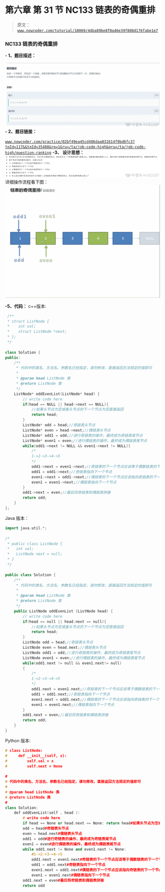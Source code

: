 # 第六章 第 31 节 NC133 链表的奇偶重排

> 原文：[`www.nowcoder.com/tutorial/10069/44ba89be8f0a46e39f808d176fabe1e7`](https://www.nowcoder.com/tutorial/10069/44ba89be8f0a46e39f808d176fabe1e7)

### NC133 链表的奇偶重排

**- 1、题目描述：**

![图片说明](img/2d5df5d779920d7baa251faaa4cc371f.png "图片标题")
**- 2、题目链接：**

[`www.nowcoder.com/practice/02bf49ea45cd486daa031614f9bd6fc3?tpId=117&&tqId=35488&rp=1&ru=/ta/job-code-high&qru=/ta/job-code-high/question-ranking`](https://www.nowcoder.com/practice/02bf49ea45cd486daa031614f9bd6fc3?tpId=117&&tqId=35488&rp=1&ru=/ta/job-code-high&qru=/ta/job-code-high/question-ranking)
**-3、 设计思想：**
![图片说明](img/0a276e35c12f89f5bf9a9cdf008f13e3.png "图片标题")
详细操作流程看下图：
![图片说明](img/5e1ee8a3db6fcc0ba6c11e99355f1324.png "图片标题")

**-5、代码：**
c++版本:

```cpp
 /**
 * struct ListNode {
 *    int val;
 *    struct ListNode *next;
 * };
 */

class Solution {
public:
    /**
     * 代码中的类名、方法名、参数名已经指定，请勿修改，直接返回方法规定的值即可
     * 
     * @param head ListNode 类 
     * @return ListNode 类
     */
    ListNode* oddEvenList(ListNode* head) {
        // write code here
        if(head == NULL || head->next == NULL){
            //如果头节点为空或者头节点的下一个节点为空直接返回
            return head;
        }
        ListNode* odd = head;//奇链表头节点 
        ListNode* even = head->next;//偶链表头节点
        ListNode* odd1 = odd;//进行奇链表的操作，最终成为奇链表尾节点
        ListNode* even1 = even;//进行偶链表的操作，最终成为偶链表尾节点
        while(odd1->next != NULL && even1->next != NULL){
            /*
            1->2->3->4->5
            */
            odd1->next = even1->next;//奇链表的下一个节点应该等于偶数链表的下一个节点,如奇链表 1 下一位应该指向 3
            odd1 = odd1->next;//奇链表指向下一个节点
            even1->next = odd1->next;//偶链表的下一个节点应该指向奇链表的下一个节点，如偶链表 2 下一位应该指向 4
            even1 = even1->next;//偶链表指向下一个节点
        }
        odd1->next = even;//最后将奇链表和偶链表拼接
        return odd;
    }
};

```

Java 版本：

```cpp
import java.util.*;

/*
 * public class ListNode {
 *   int val;
 *   ListNode next = null;
 * }
 */

public class Solution {
    /**
     * 代码中的类名、方法名、参数名已经指定，请勿修改，直接返回方法规定的值即可
     * 
     * @param head ListNode 类 
     * @return ListNode 类
     */
    public ListNode oddEvenList (ListNode head) {
        // write code here
        if(head == null || head.next == null){
            //如果头节点为空或者头节点的下一个节点为空直接返回
            return head;
        }
        ListNode odd = head;//奇链表头节点
        ListNode even = head.next;//偶链表头节点
        ListNode odd1 = odd;//进行奇链表的操作，最终成为奇链表尾节点
        ListNode even1 = even;//进行偶链表的操作，最终成为偶链表尾节点
        while(odd1.next != null && even1.next!= null)
        {
            /*
            1->2->3->4->5
            */
            odd1.next = even1.next;//奇链表的下一个节点应该等于偶数链表的下一个节点,如奇链表 1 下一位应该指向 3
            odd1 = odd1.next;//奇链表指向下一个节点
            even1.next = odd1.next;//偶链表的下一个节点应该指向奇链表的下一个节点，如偶链表 2 下一位应该指向 4
            even1 = even1.next;//偶链表指向下一个节点
        }
        odd1.next = even;//最后将奇链表和偶链表拼接
        return odd;
    }
}

```

Python 版本:

```cpp
# class ListNode:
#     def __init__(self, x):
#         self.val = x
#         self.next = None

#
# 代码中的类名、方法名、参数名已经指定，请勿修改，直接返回方法规定的值即可
# 
# @param head ListNode 类 
# @return ListNode 类
#
class Solution:
    def oddEvenList(self , head ):
        # write code here
        if head == None or head.next == None: return head#如果头节点为空或者头节点的下一个节点为空直接返回
        odd = head#奇链表头节点
        even = head.next#偶链表头节点
        odd1 = odd#进行奇链表的操作，最终成为奇链表尾节点
        even1 = even#进行偶链表的操作，最终成为偶链表尾节点
        while odd1.next != None and even1.next != None:
            #1->2->3->4->5
            odd1.next = even1.next#奇链表的下一个节点应该等于偶数链表的下一个节点,如奇链表 1 下一位应该指向 3
            odd1 = odd1.next#奇链表指向下一个节点
            even1.next = odd1.next#偶链表的下一个节点应该指向奇链表的下一个节点，如偶链表 2 下一位应该指向 4
            even1 = even1.next#偶链表指向下一个节点
        odd1.next = even#最后将奇链表和偶链表拼接
        return odd

```